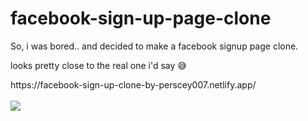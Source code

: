 # facebook-sign-up-page-clone

<p>So, i was bored.. and decided to make a facebook signup page clone.</p>
<p>looks pretty close to the real one i'd say &#128517;</p>
https://facebook-sign-up-clone-by-perscey007.netlify.app/
<br>
<br>
<img src="https://github.com/perscey007/facebook-sign-up-page-clone/blob/main/Screenshot%20(43).png">
